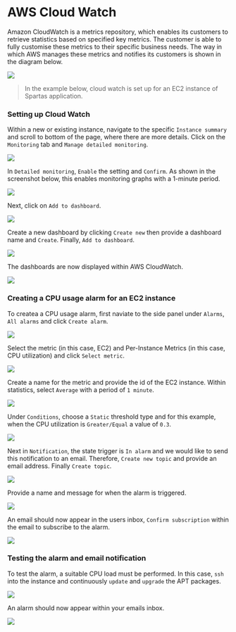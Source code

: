 # AWS Cloud Watch

Amazon CloudWatch is a metrics repository, which enables its customers to retrieve statistics based on specified key metrics. The customer is able to fully customise these metrics to their specific business needs. The way in which AWS manages these metrics and notifies its customers is shown in the diagram below.

![](cloudwatch/15.png)

> In the example below, cloud watch is set up for an EC2 instance of Spartas application.

### **Setting up Cloud Watch**

Within a new or existing instance, navigate to the specific `Instance summary` and scroll to bottom of the page, where there are more details. Click on the `Monitoring` tab and `Manage detailed monitoring`.

![](cloudwatch/1.png)

In `Detailed monitoring`, `Enable` the setting and `Confirm`. As shown in the screenshot below, this enables monitoring graphs with a 1-minute period.

![](cloudwatch/2.png)

Next, click on `Add to dashboard`.

![](cloudwatch/3.png)

Create a new dashboard by clicking `Create new` then provide a dashboard name and `Create`. Finally, `Add to dashboard`.

![](cloudwatch/4.png)

The dashboards are now displayed within AWS CloudWatch.

![](cloudwatch/5.PNG)

### **Creating a CPU usage alarm for an EC2 instance**

To createa a CPU usage alarm, first naviate to the side panel under `Alarms`, `All alarms` and click `Create alarm`.

![](cloudwatch/6.png)

Select the metric (in this case, EC2) and Per-Instance Metrics (in this case, CPU utilization) and  click `Select metric`.

![](cloudwatch/7.png)

Create a name for the metric and provide the id of the EC2 instance. Within statistics, select `Average` with a period of `1 minute`.

![](cloudwatch/8.png)

Under `Conditions`, choose a `Static` threshold type and for this example, when the CPU utilization is `Greater/Equal` a value of `0.3`.

![](cloudwatch/9.PNG)

Next in `Notification`, the state trigger is `In alarm` and we would like to send this notification to an email. Therefore, `Create new topic` and provide an email address. Finally `Create topic`.

![](cloudwatch/10.png)

Provide a name and message for when the alarm is triggered.

![](cloudwatch/11.png)

An email should now appear in the users inbox, `Confirm subscription` within the email to subscribe to the alarm.

![](cloudwatch/12.png)

### **Testing the alarm and email notification**

To test the alarm, a suitable CPU load must be performed. In this case, `ssh` into the instance and continuously `update` and `upgrade` the APT packages. 

![](cloudwatch/13.PNG)

An alarm should now appear within your emails inbox.

![](cloudwatch/14.png)